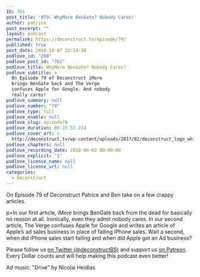 ```yaml
---
ID: 761
post_title: '079: WhyMore BenGate? Nobody Cares!'
author: patrice
post_excerpt: ""
layout: podcast
permalink: https://deconstruct.tv/episode/79/
published: true
post_date: 2018-10-07 22:14:38
podlove_id: "260"
podlove_post_id: "761"
podlove_title: WhyMore BenGate? Nobody Cares!
podlove_subtitle: >
  On Episode 79 of Deconstruct iMore
  brings BenGate back and The Verge
  confuses Apple for Google. And nobody
  really cares!
podlove_summary: null
podlove_number: "79"
podlove_type: full
podlove_enable: null
podlove_slug: episode79
podlove_duration: 00:33:52.224
podlove_cover_art: >
  http://deconstruct.tv/wp-content/uploads/2017/02/deconstruct_logo_white.png
podlove_chapters: null
podlove_recording_date: 2018-06-02 00:00:00
podlove_explicit: "1"
podlove_license_name: null
podlove_license_url: null
categories:
  - Deconstruct
---
```

<p> On Episode 79 of Deconstruct Patrice and Ben take on a few crappy articles.</p>p>In our first article, iMore brings BenGate back from the dead for basically no reason at all.  Ironically, even they admit nobody cares.  In our second article, The Verge confuses Apple for Google and writes an article of Apple’s ad sales business in place of failing iPhone sales.  Wait a second, when did iPhone sales start failing and when did Apple get an Ad business?</p>
<p>Please follow us <a href="http://twitter.com/deconstructBS">on Twitter (@deconstructBS)</a> and support us <a href="http://patreon.com/deconstruct">on Patreon</a>. Every Dollar counts and will help making this podcast even better!</p>
<p>Ad music: "Drive" by Nicolai Heidlas</p>